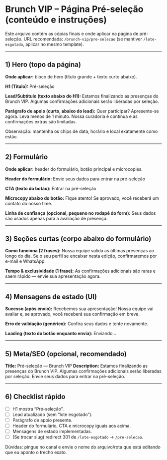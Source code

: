 # Brunch VIP – Página Pré-seleção (conteúdo e instruções)

Este arquivo contém as cópias finais e onde aplicar na página de pré-seleção.
URL recomendada: `/brunch-vip/pre-selecao` (se mantiver `/lote-esgotado`, aplicar no mesmo template).

---

## 1) Hero (topo da página)

**Onde aplicar:** bloco de hero (título grande + texto curto abaixo).

**H1 (Título):**
Pré-seleção

**Lead/Subtítulo (texto abaixo do H1):**
Estamos finalizando as presenças do Brunch VIP. Algumas confirmações adicionais serão liberadas por seleção.

**Parágrafo de apoio (curto, abaixo do lead):**
Quer participar? Apresente-se agora. Leva menos de 1 minuto. Nossa curadoria é contínua e as confirmações extras são limitadas.

Observação: mantenha os chips de data, horário e local exatamente como estão.

---

## 2) Formulário

**Onde aplicar:** header do formulário, botão principal e microcopies.

**Header do formulário:**
Envie seus dados para entrar na pré-seleção

**CTA (texto do botão):**
Entrar na pré-seleção

**Microcopy abaixo do botão:**
Fique atento! Se aprovado, você receberá um contato do nosso time.

**Linha de confiança (opcional, pequeno no rodapé do form):**
Seus dados são usados apenas para a avaliação de presença.

---

## 3) Seções curtas (corpo abaixo do formulário)

**Como funciona (2 frases):**
Nossa equipe valida as últimas presenças ao longo do dia. Se o seu perfil se encaixar nesta edição, confirmaremos por e-mail e WhatsApp.

**Tempo & exclusividade (1 frase):**
As confirmações adicionais são raras e saem rápido — envie sua apresentação agora.

---

## 4) Mensagens de estado (UI)

**Sucesso (após envio):**
Recebemos sua apresentação! Nossa equipe vai avaliar e, se aprovado, você receberá sua confirmação em breve.

**Erro de validação (genérico):**
Confira seus dados e tente novamente.

**Loading (texto do botão enquanto envia):**
Enviando…

---

## 5) Meta/SEO (opcional, recomendado)

**Title:** Pré-seleção — Brunch VIP
**Description:** Estamos finalizando as presenças do Brunch VIP. Algumas confirmações adicionais serão liberadas por seleção. Envie seus dados para entrar na pré-seleção.

---

## 6) Checklist rápido

- [ ] H1 mostra “Pré-seleção”.
- [ ] Lead atualizado (sem “lote esgotado”).
- [ ] Parágrafo de apoio presente.
- [ ] Header do formulário, CTA e microcopy iguais aos acima.
- [ ] Mensagens de estado implementadas.
- [ ] (Se trocar slug) redirect 301 de `/lote-esgotado` → `/pre-selecao`.

Dúvidas: pingue no canal e envie o nome do arquivo/rota que está editando que eu aponto o trecho exato.
